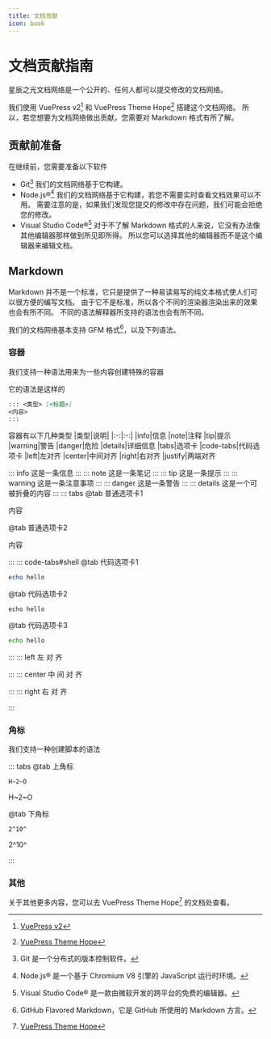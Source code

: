 ```yaml
---
title: 文档贡献
icon: book
---
```


# 文档贡献指南

星辰之光文档网络是一个公开的、任何人都可以提交修改的文档网络。

我们使用 VuePress v2[^VuePress] 和 VuePress Theme Hope[^Theme] 搭建这个文档网络。
所以，若您想要为文档网络做出贡献，您需要对 Markdown 格式有所了解。

[^VuePress]: [VuePress v2](https://v2.vuepress.vuejs.org/zh/)
[^Theme]: [VuePress Theme Hope](https://theme-hope.vuejs.press/zh/)

## 贡献前准备

在继续前，您需要准备以下软件

- Git[^git]
  我们的文档网络基于它构建。
- Node.js®[^node]
  我们的文档网络基于它构建，若您不需要实时查看文档效果可以不用。
  需要注意的是，如果我们发现您提交的修改中存在问题，我们可能会拒绝您的修改。
- Visual Studio Code®[^vsc]
  对于不了解 Markdown 格式的人来说，它没有办法像其他编辑器那样做到所见即所得。
  所以您可以选择其他的编辑器而不是这个编辑器来编辑文档。

[^git]: Git 是一个分布式的版本控制软件。
[^node]: Node.js® 是一个基于 Chromium V8 引擎的 JavaScript 运行时环境。
[^vsc]: Visual Studio Code® 是一款由微软开发的跨平台的免费的编辑器。

## Markdown

Markdown 并不是一个标准，它只是提供了一种易读易写的纯文本格式使人们可以很方便的编写文档。
由于它不是标准，所以各个不同的渲染器渲染出来的效果也会有所不同。
不同的语法解释器所支持的语法也会有所不同。

我们的文档网络基本支持 GFM 格式[^gfm]，以及下列语法。

[^gfm]: GitHub Flavored Markdown，它是 GitHub 所使用的 Markdown 方言。

### 容器

我们支持一种语法用来为一些内容创建特殊的容器

它的语法是这样的

```markdown
::: <类型> [<标题>]
<内容>
:::
```

容器有以下几种类型
|类型|说明|
|:-:|:-:|
|info|信息
|note|注释
|tip|提示
|warning|警告
|danger|危险
|details|详细信息
|tabs|选项卡
|code-tabs|代码选项卡
|left|左对齐
|center|中间对齐
|right|右对齐
|justify|两端对齐

::: info
这是一条信息
:::
::: note
这是一条笔记
:::
::: tip
这是一条提示
:::
::: warning
这是一条注意事项
:::
::: danger
这是一条警告
:::
::: details
这是一个可被折叠的内容
:::
::: tabs
@tab 普通选项卡1

内容

@tab 普通选项卡2

内容

:::
::: code-tabs#shell
@tab 代码选项卡1

```powershell
echo hello
```

@tab 代码选项卡2

```shell
echo hello
```

@tab 代码选项卡3

```cmd
echo hello
```

:::
::: left
左 对 齐

:::
::: center
中 间 对 齐

:::
::: right
右 对 齐

:::

### 角标

我们支持一种创建脚本的语法

::: tabs
@tab 上角标

```markdown
H~2~O
```

H~2~O

@tab 下角标

```markdown
2^10^
```

2^10^

:::

### 其他

关于其他更多内容，您可以去 VuePress Theme Hope[^Theme] 的文档处查看。
